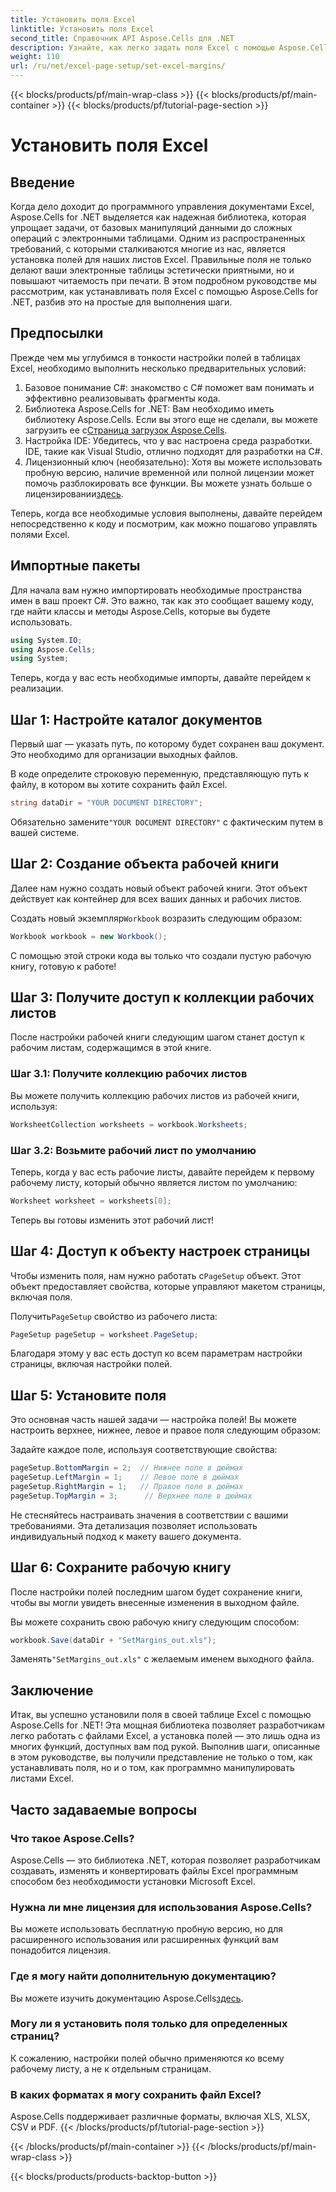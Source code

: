 ```yaml
---
title: Установить поля Excel
linktitle: Установить поля Excel
second_title: Справочник API Aspose.Cells для .NET
description: Узнайте, как легко задать поля Excel с помощью Aspose.Cells для .NET с помощью нашего пошагового руководства. Идеально подходит для разработчиков, желающих улучшить макет своей электронной таблицы.
weight: 110
url: /ru/net/excel-page-setup/set-excel-margins/
---
```


{{< blocks/products/pf/main-wrap-class >}}
{{< blocks/products/pf/main-container >}}
{{< blocks/products/pf/tutorial-page-section >}}

# Установить поля Excel

## Введение

Когда дело доходит до программного управления документами Excel, Aspose.Cells for .NET выделяется как надежная библиотека, которая упрощает задачи, от базовых манипуляций данными до сложных операций с электронными таблицами. Одним из распространенных требований, с которыми сталкиваются многие из нас, является установка полей для наших листов Excel. Правильные поля не только делают ваши электронные таблицы эстетически приятными, но и повышают читаемость при печати. В этом подробном руководстве мы рассмотрим, как устанавливать поля Excel с помощью Aspose.Cells for .NET, разбив это на простые для выполнения шаги.

## Предпосылки

Прежде чем мы углубимся в тонкости настройки полей в таблицах Excel, необходимо выполнить несколько предварительных условий:

1. Базовое понимание C#: знакомство с C# поможет вам понимать и эффективно реализовывать фрагменты кода.
2. Библиотека Aspose.Cells for .NET: Вам необходимо иметь библиотеку Aspose.Cells. Если вы этого еще не сделали, вы можете загрузить ее с[Страница загрузок Aspose.Cells](https://releases.aspose.com/cells/net/).
3. Настройка IDE: Убедитесь, что у вас настроена среда разработки. IDE, такие как Visual Studio, отлично подходят для разработки на C#.
4.  Лицензионный ключ (необязательно): Хотя вы можете использовать пробную версию, наличие временной или полной лицензии может помочь разблокировать все функции. Вы можете узнать больше о лицензировании[здесь](https://purchase.aspose.com/temporary-license/).

Теперь, когда все необходимые условия выполнены, давайте перейдем непосредственно к коду и посмотрим, как можно пошагово управлять полями Excel.

## Импортные пакеты

Для начала вам нужно импортировать необходимые пространства имен в ваш проект C#. Это важно, так как это сообщает вашему коду, где найти классы и методы Aspose.Cells, которые вы будете использовать.

```csharp
using System.IO;
using Aspose.Cells;
using System;
```

Теперь, когда у вас есть необходимые импорты, давайте перейдем к реализации.

## Шаг 1: Настройте каталог документов

Первый шаг — указать путь, по которому будет сохранен ваш документ. Это необходимо для организации выходных файлов. 

В коде определите строковую переменную, представляющую путь к файлу, в котором вы хотите сохранить файл Excel. 

```csharp
string dataDir = "YOUR DOCUMENT DIRECTORY";
```

 Обязательно замените`"YOUR DOCUMENT DIRECTORY"` с фактическим путем в вашей системе.

## Шаг 2: Создание объекта рабочей книги

Далее нам нужно создать новый объект рабочей книги. Этот объект действует как контейнер для всех ваших данных и рабочих листов.

 Создать новый экземпляр`Workbook` возразить следующим образом:

```csharp
Workbook workbook = new Workbook();
```

С помощью этой строки кода вы только что создали пустую рабочую книгу, готовую к работе!

## Шаг 3: Получите доступ к коллекции рабочих листов

После настройки рабочей книги следующим шагом станет доступ к рабочим листам, содержащимся в этой книге.

### Шаг 3.1: Получите коллекцию рабочих листов

Вы можете получить коллекцию рабочих листов из рабочей книги, используя:

```csharp
WorksheetCollection worksheets = workbook.Worksheets;
```

### Шаг 3.2: Возьмите рабочий лист по умолчанию

Теперь, когда у вас есть рабочие листы, давайте перейдем к первому рабочему листу, который обычно является листом по умолчанию:

```csharp
Worksheet worksheet = worksheets[0];
```

Теперь вы готовы изменить этот рабочий лист!

## Шаг 4: Доступ к объекту настроек страницы

 Чтобы изменить поля, нам нужно работать с`PageSetup` объект. Этот объект предоставляет свойства, которые управляют макетом страницы, включая поля.

Получить`PageSetup` свойство из рабочего листа:

```csharp
PageSetup pageSetup = worksheet.PageSetup;
```

Благодаря этому у вас есть доступ ко всем параметрам настройки страницы, включая настройки полей.

## Шаг 5: Установите поля

Это основная часть нашей задачи — настройка полей! Вы можете настроить верхнее, нижнее, левое и правое поля следующим образом:

Задайте каждое поле, используя соответствующие свойства:

```csharp
pageSetup.BottomMargin = 2;  // Нижнее поле в дюймах
pageSetup.LeftMargin = 1;    // Левое поле в дюймах
pageSetup.RightMargin = 1;   // Правое поле в дюймах
pageSetup.TopMargin = 3;      // Верхнее поле в дюймах
```

Не стесняйтесь настраивать значения в соответствии с вашими требованиями. Эта детализация позволяет использовать индивидуальный подход к макету вашего документа.

## Шаг 6: Сохраните рабочую книгу

После настройки полей последним шагом будет сохранение книги, чтобы вы могли увидеть внесенные изменения в выходном файле.

Вы можете сохранить свою рабочую книгу следующим способом:

```csharp
workbook.Save(dataDir + "SetMargins_out.xls");
```

 Заменять`"SetMargins_out.xls"` с желаемым именем выходного файла. 

## Заключение

Итак, вы успешно установили поля в своей таблице Excel с помощью Aspose.Cells for .NET! Эта мощная библиотека позволяет разработчикам легко работать с файлами Excel, а установка полей — это лишь одна из многих функций, доступных вам под рукой. Выполнив шаги, описанные в этом руководстве, вы получили представление не только о том, как устанавливать поля, но и о том, как программно манипулировать листами Excel. 

## Часто задаваемые вопросы

### Что такое Aspose.Cells?
Aspose.Cells — это библиотека .NET, которая позволяет разработчикам создавать, изменять и конвертировать файлы Excel программным способом без необходимости установки Microsoft Excel.

### Нужна ли мне лицензия для использования Aspose.Cells?
Вы можете использовать бесплатную пробную версию, но для расширенного использования или расширенных функций вам понадобится лицензия.

### Где я могу найти дополнительную документацию?
 Вы можете изучить документацию Aspose.Cells[здесь](https://reference.aspose.com/cells/net/).

### Могу ли я установить поля только для определенных страниц?
К сожалению, настройки полей обычно применяются ко всему рабочему листу, а не к отдельным страницам.

### В каких форматах я могу сохранить файл Excel?
Aspose.Cells поддерживает различные форматы, включая XLS, XLSX, CSV и PDF.
{{< /blocks/products/pf/tutorial-page-section >}}

{{< /blocks/products/pf/main-container >}}
{{< /blocks/products/pf/main-wrap-class >}}

{{< blocks/products/products-backtop-button >}}
